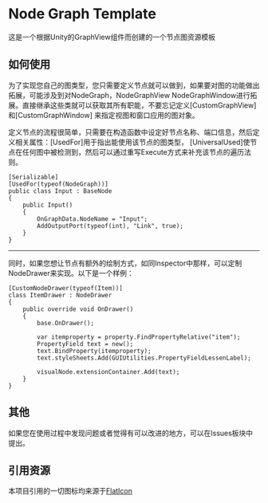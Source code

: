 # Node Graph Template
这是一个根据Unity的GraphView组件而创建的一个节点图资源模板

## 如何使用
为了实现您自己的图类型，您只需要定义节点就可以做到，如果要对图的功能做出拓展，可能涉及到对NodeGraph，NodeGraphView
NodeGraphWindow进行拓展。直接继承这些类就可以获取其所有职能，不要忘记定义[CustomGraphView]和[CustomGraphWindow]
来指定视图和窗口应用的图对象。</br>

定义节点的流程很简单，只需要在构造函数中设定好节点名称、端口信息，然后定义相关属性：[UsedFor]用于指出能使用该节点的图类型，
[UniversalUsed]使节点在任何图中被检测到，然后可以通过重写Execute方式来补充该节点的遍历法则。
```
[Serializable]
[UsedFor(typeof(NodeGraph))]
public class Input : BaseNode
{
    public Input() 
    {
        OnGraphData.NodeName = "Input";
        AddOutputPort(typeof(int), "Link", true);
    }
}
```
---
同时，如果您想让节点有额外的绘制方式，如同Inspector中那样，可以定制NodeDrawer来实现。以下是一个样例：
```
[CustomNodeDrawer(typeof(Item))]
class ItemDrawer : NodeDrawer
{
    public override void OnDrawer()
    {
        base.OnDrawer();

        var itemproperty = property.FindPropertyRelative("item");
        PropertyField text = new();
        text.BindProperty(itemproperty);
        text.styleSheets.Add(GUIUtilities.PropertyFieldLessenLabel);

        visualNode.extensionContainer.Add(text);
    }
}
```
## 其他
如果您在使用过程中发现问题或者觉得有可以改进的地方，可以在Issues板块中提出。</br>

## 引用资源
本项目引用的一切图标均来源于[FlatIcon](https://www.flaticon.com/ "免费图标素材")</br>